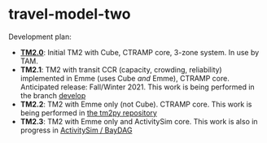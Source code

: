 travel-model-two
================

Development plan:

* [**TM2.0**](https://github.com/BayAreaMetro/travel-model-two/releases/tag/TM2.0): Initial TM2 with Cube, CTRAMP core, 3-zone system. In use by TAM.
* **TM2.1**: TM2 with transit CCR (capacity, crowding, reliability) implemented in Emme (uses Cube _and_ Emme), CTRAMP core.  Anticipated release: Fall/Winter 2021. This work is being performed in the branch [develop](https://github.com/BayAreaMetro/travel-model-two/tree/develop)
* **TM2.2**: TM2 with Emme only (not Cube). CTRAMP core.  This work is being performed in [the tm2py repository](https://github.com/BayAreaMetro/tm2py)
* **TM2.3**: TM2 with Emme only and ActivitySim core. This work is also in progress in [ActivitySim / BayDAG](https://github.com/BayAreaMetro/activitysim/tree/BayDAG)
